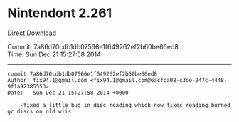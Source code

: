 # Nintendont 2.261
[Direct Download](./Nintendont.zip)

Commit: 7a86d70cdb1db07566e1f649262ef2b60be66ed8  
Time: Sun Dec 21 15:27:58 2014   

-----

```
commit 7a86d70cdb1db07566e1f649262ef2b60be66ed8
Author: fix94.1@gmail.com <fix94.1@gmail.com@6acfca08-c3de-247c-4448-9f1a92385553>
Date:   Sun Dec 21 15:27:58 2014 +0000

    -fixed a little bug in disc reading which now fixes reading burned gc discs on old wiis
```
